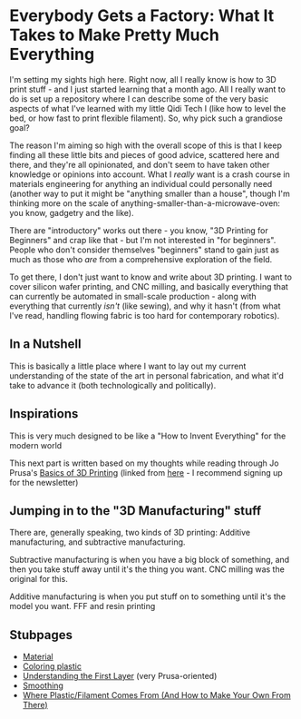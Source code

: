 # Everybody Gets a Factory: What It Takes to Make Pretty Much Everything

I'm setting my sights high here. Right now, all I really know is how to 3D print stuff - and I just started learning that a month ago. All I really want to do is set up a repository where I can describe some of the very basic aspects of what I've learned with my little Qidi Tech I (like how to level the bed, or how fast to print flexible filament). So, why pick such a grandiose goal?

The reason I'm aiming so high with the overall scope of this is that I keep finding all these little bits and pieces of good advice, scattered here and there, and they're all opinionated, and don't seem to have taken other knowledge or opinions into account. What I *really* want is a crash course in materials engineering for anything an individual could personally need (another way to put it might be "anything smaller than a house", though I'm thinking more on the scale of anything-smaller-than-a-microwave-oven: you know, gadgetry and the like).

There are "introductory" works out there - you know, "3D Printing for Beginners" and crap like that - but I'm not interested in "for beginners". People who don't consider themselves "beginners" stand to gain just as much as those who *are* from a comprehensive exploration of the field.

To get there, I don't just want to know and write about 3D printing. I want to cover silicon wafer printing, and CNC milling, and basically everything that can currently be automated in small-scale production - along with everything that currently *isn't* (like sewing), and why it hasn't (from what I've read, handling flowing fabric is too hard for contemporary robotics).

## In a Nutshell

This is basically a little place where I want to lay out my current understanding of the state of the art in personal fabrication, and what it'd take to advance it (both technologically and politically).

## Inspirations

This is very much designed to be like a "How to Invent Everything" for the modern world

This next part is written based on my thoughts while reading through Jo Prusa's [Basics of 3D Printing][] (linked from [here](https://www.prusa3d.com/e-book-download/) - I recommend signing up for the newsletter)

[Basics of 3D Printing]: https://www.prusa3d.com/wp-content/uploads/basics-of-3D-printing.pdf

## Jumping in to the "3D Manufacturing" stuff

There are, generally speaking, two kinds of 3D printing: Additive manufacturing, and subtractive manufacturing.

Subtractive manufacturing is when you have a big block of something, and then you take stuff away until it's the thing you want. CNC milling was the original for this.

Additive manufacturing is when you put stuff on to something until it's the model you want. FFF and resin printing

## Stubpages

- [Material][plastics]
- [Coloring plastic][fffcolor]
- [Understanding the First Layer][livez] (very Prusa-oriented)
- [Smoothing][]
- [Where Plastic/Filament Comes From (And How to Make Your Own From There)][myo]

[plastics]: 2e435ad4-c7a6-4f8f-9617-511fb10c431a.md
[fffcolor]: f6111f95-ff03-4a46-90a0-fff4d8cebff6.md
[livez]: 92edf394-5274-4eac-9727-fb572de89da0.md
[Smoothing]: cefa5d2e-9936-49a9-9714-d57bcc903858.md
[myo]: 26a831fa-cd36-47cb-98f4-5cf4ddc0f6bf.md
